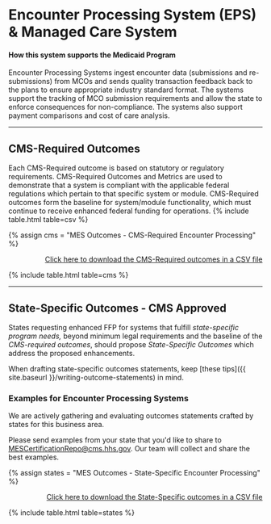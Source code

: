 # Encounter Processing System (EPS) & Managed Care System

#### How this system supports the Medicaid Program

Encounter Processing Systems ingest encounter data (submissions and re-submissions) from MCOs and sends quality transaction feedback back to the plans to ensure appropriate industry standard format. The systems support the tracking of MCO submission requirements and allow the state to enforce consequences for non-compliance. The systems also support payment comparisons and cost of care analysis.

---

## CMS-Required Outcomes

Each CMS-Required outcome is based on statutory or regulatory requirements. CMS-Required Outcomes and Metrics are used to demonstrate that a system is compliant with the applicable federal regulations which pertain to that specific system or module. CMS-Required outcomes form the baseline for system/module functionality, which must continue to receive enhanced federal funding for operations. {% include table.html table=csv %}

{% assign cms = "MES Outcomes - CMS-Required Encounter Processing" %}

<div align="right" class="ds-u-margin-bottom--2">
  <a href="{{ site.baseurl }}/downloads/{{ cms }}.csv" target="_blank" download>Click here to download the CMS-Required outcomes in a CSV file</a> 
</div>

{% include table.html table=cms %}

---

## State-Specific Outcomes - CMS Approved

States requesting enhanced FFP for systems that fulfill _state-specific program needs,_ beyond minimum legal requirements and the baseline of the _CMS-required outcomes_, should propose _State-Specific Outcomes_ which address the proposed enhancements.

When drafting state-specific outcomes statements, keep [these tips]({{ site.baseurl }}/writing-outcome-statements) in mind.

### Examples for Encounter Processing Systems

We are actively gathering and evaluating outcomes statements crafted by states for this business area.

Please send examples from your state that you'd like to share to <MESCertificationRepo@cms.hhs.gov>. Our team will collect and share the best examples.

{% assign states = "MES Outcomes - State-Specific Encounter Processing" %}

<div align="right" class="ds-u-margin-bottom--2">
  <a href="{{ site.baseurl }}/downloads/{{ states }}.csv" target="_blank" download>Click here to download the State-Specific outcomes in a CSV file</a>
</div>

{% include table.html table=states %}
